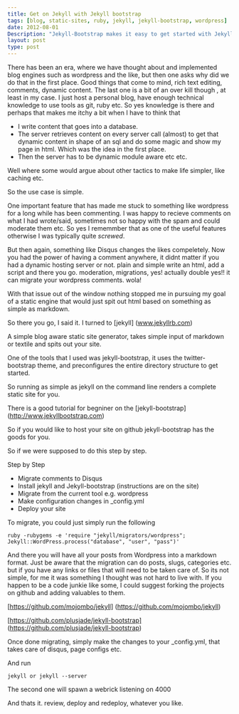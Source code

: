 ```yaml
---
title: Get on Jekyll with Jekyll bootstrap
tags: [blog, static-sites, ruby, jekyll, jekyll-bootstrap, wordpress]
date: 2012-08-01
Description: "Jekyll-Bootstrap makes it easy to get started with Jekyll, if you are looking for a static site generator then you are at the right place"
layout: post
type: post
---
```





There has been an era, where we have thought about and implemented blog engines such as wordpress and the like, but then one asks why did we do that in the first place.
Good things that come to mind, rich text editing, comments, dynamic content. The last one is a bit of an over kill though , at least in my case. I just host a personal blog, have enough technical knowledge to use tools as git, ruby etc. So yes knowledge is there and perhaps that makes me itchy a bit when I have to think that

* I write content that goes into a database.
* The server retrieves content on every server call (almost) to get that dynamic content in shape of an sql and do some magic and show my page in html. Which was the idea in the first place.
* Then the server has to be dynamic module aware etc etc.


Well where some would argue about other tactics to make life simpler, like caching etc.

So the use case is simple.

One important feature that has made me stuck to something like wordpress for a long while has been commenting. I was happy to recieve comments on what I had wrote/said, sometimes not so happy with the spam and could moderate them etc. So yes I rememmber that as one of the useful features otherwise I was typically quite *screwed*.

But then again, something like Disqus changes the likes compeletely. Now you had the power of having a comment anywhere, it didnt matter if you had a dynamic hosting server or not. plain and simple write an html, add a script and there you go. moderation, migrations, yes! actually double yes!! it can migrate your wordpress comments. wola!

With that issue out of the window nothing stopped me in pursuing my goal of a static engine that would just spit out html based on something as simple as markdown.

So there you go, I said it. I turned to [jekyll] (www.jekyllrb.com)

A simple blog aware static site generator, takes simple input of markdown or textile and spits out your site.

One of the tools that I used was jekyll-bootstrap, it uses the twitter-bootstrap theme, and preconfigures the entire directory structure to get started.

So running as simple as jekyll on the command line renders a complete static site for you.

There is a good tutorial for begniner on the [jekyll-bootstrap] (http://www.jekyllbootstrap.com)

So if you would like to host your site on github jekyll-bootstrap has the goods for you.

So if we were supposed to do this step by step.

Step by Step
+ Migrate comments to Disqus
+ Install jekyll and Jekyll-bootstrap (instructions are on the site)
+ Migrate from the current tool e.g. wordpress
+ Make configuration changes in \_config.yml
+ Deploy your site

To migrate, you could just simply run the following

	ruby -rubygems -e 'require "jekyll/migrators/wordpress"; Jekyll::WordPress.process("database", "user", "pass")'


And there you will have all your posts from Wordpress into a markdown format.
Just be aware that the migration can do posts, slugs, categories etc. but if you have any links or files that will need to be taken care of. So its not simple, for me it was something I thought was not hard to live with. If you happen to be a code junkie like some, I could suggest forking the projects on github and adding valuables to them.

[https://github.com/mojombo/jekyll] (https://github.com/mojombo/jekyll)

[https://github.com/plusjade/jekyll-bootstrap] (https://github.com/plusjade/jekyll-bootstrap)

Once done migrating, simply make the changes to your \_config.yml, that takes care of disqus, page configs etc.

And run

	jekyll or jekyll --server


The second one will spawn a webrick listening on 4000

And thats it. review, deploy and redeploy, whatever you like.
